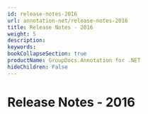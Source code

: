 ```yaml
---
id: release-notes-2016
url: annotation-net/release-notes-2016
title: Release Notes - 2016
weight: 5
description: 
keywords: 
bookCollapseSection: true
productName: GroupDocs.Annotation for .NET
hideChildren: False
---
```


# Release Notes - 2016

